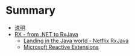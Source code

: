 # Summary

* [说明](README.md)
* [RX - from .NET to RxJava](chapter1.md)
   * [Landing in the Java world - Netflix RxJava](landing_in_the_java_world_-_netflix_rxjava.md)
   * [Microsoft Reactive Extensions](microsoft_reactive_extensions.md)

